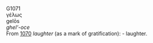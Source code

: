 <body>
  <p>G1071<br>  γέλως  <br> gelōs  <br><i>ghel‘-oce </i><br>From <a href="g1070.htm">1070</a>  <i>laughter</i> (as a mark of gratification): - laughter.<br></p>
 </body>